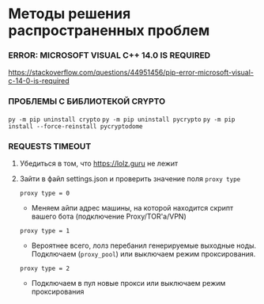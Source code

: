 # Методы решения распространенных проблем
### ERROR: MICROSOFT VISUAL C++ 14.0 IS REQUIRED
https://stackoverflow.com/questions/44951456/pip-error-microsoft-visual-c-14-0-is-required

### ПРОБЛЕМЫ С БИБЛИОТЕКОЙ CRYPTO
`py -m pip uninstall crypto`
`py -m pip uninstall pycrypto`
`py -m pip install --force-reinstall pycryptodome`

### REQUESTS TIMEOUT
1. Убедиться в том, что https://lolz.guru не лежит
1. Зайти в файл settings.json и проверить значение поля `proxy type`

   `proxy type = 0`
   - Меняем айпи адрес машины, на которой находится скрипт вашего бота (подключение Proxy/TOR'a/VPN)

   `proxy type = 1`
   - Вероятнее всего, лолз перебанил генерируемые выходные ноды. Подключаем (`proxy_pool`) или выключаем режим проксирования.
 
   `proxy type = 2`
   - Подключаем в пул новые прокси или выключаем режим проксирования
